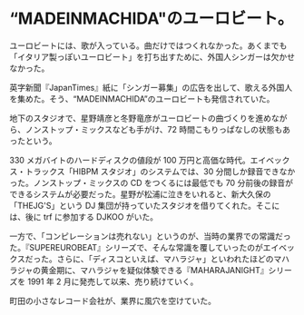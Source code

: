 # “MADEINMACHIDA"のユーロビート。

ユーロビートには、歌が入っている。曲だけではつくれなかった。あくまでも「イタリア製っぽいユーロビート」を打ち出すために、外国人シンガーは欠かせなかった。

英字新聞『JapanTimes』紙に「シンガー募集」の広告を出して、歌える外国人を集めた。そう、“MADEINMACHIDA”のユーロビートも発信されていた。

地下のスタジオで、星野靖彦と冬野竜彦がユーロビートの曲づくりを進めながら、ノンストップ・ミックスなども手がけ、72 時間こもりっぱなしの状態もあったという。

330 メガバイトのハードディスクの値段が 100 万円と高価な時代。エイベックス・トラックス「HIBPM スタジオ」のシステムでは、30 分間しか録音できなかった。ノンストップ・ミックスの CD をつくるには最低でも 70 分前後の録音ができるシステムが必要だった。星野が松浦に泣きをいれると、新大久保の「THEJG'S」という DJ 集団が持っていたスタジオを借りてくれた。そこには、後に trf に参加する DJKOO がいた。

一方で、「コンピレーションは売れない」というのが、当時の業界での常識だった。『SUPEREUROBEAT』シリーズで、そんな常識を覆していったのがエイベックスだった。さらに、「ディスコといえば、マハラジャ」といわれたほどのマハラジャの黄金期に、マハラジャを疑似体験できる『MAHARAJANIGHT』シリーズを 1991 年 2 月に発売して以来、売り続けていく。

町田の小さなレコード会社が、業界に風穴を空けていた。
